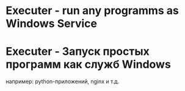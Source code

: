 # Executer - run any programms as Windows Service
# Executer - Запуск простых программ как служб Windows
например: python-приложений, nginx и т.д.
